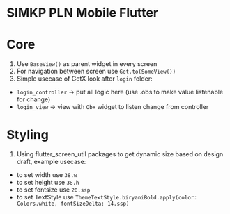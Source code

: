 # SIMKP PLN Mobile Flutter

# Core

1. Use `BaseView()` as parent widget in every screen
2. For navigation between screen use `Get.to(SomeView())`
3. Simple usecase of GetX look after `login` folder:
- `login_controller` -> put all logic here (use .obs to make value listenable for change)
- `login_view` -> view with `Obx` widget to listen change from controller

# Styling

1. Using flutter_screen_util packages to get dynamic size based on design draft, example usecase:
- to set width use `38.w`
- to set height use `38.h`
- to set fontsize use `20.ssp`
- to set TextStyle use `ThemeTextStyle.biryaniBold.apply(color: Colors.white, fontSizeDelta: 14.ssp)`
